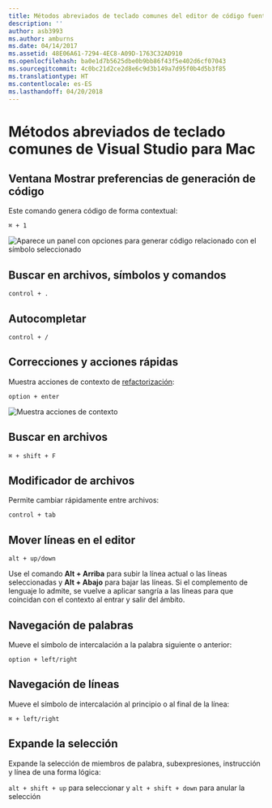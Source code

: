 ```yaml
---
title: Métodos abreviados de teclado comunes del editor de código fuente
description: ''
author: asb3993
ms.author: amburns
ms.date: 04/14/2017
ms.assetid: 48E06A61-7294-4EC8-A09D-1763C32AD910
ms.openlocfilehash: ba0e1d7b5625dbe0b9bb86f43f5e402d6cf07043
ms.sourcegitcommit: 4c0bc21d2ce2d8e6c9d3b149a7d95f0b4d5b3f85
ms.translationtype: HT
ms.contentlocale: es-ES
ms.lasthandoff: 04/20/2018
---
```

# <a name="common-keyboard-shortcuts-in-visual-studio-for-mac"></a>Métodos abreviados de teclado comunes de Visual Studio para Mac

## <a name="show-code-generation-window"></a>Ventana Mostrar preferencias de generación de código

Este comando genera código de forma contextual:

 `⌘ + 1`

![Aparece un panel con opciones para generar código relacionado con el símbolo seleccionado](media/keyboard-shortcuts-image8.png)

## <a name="search-files-symbols-and-commands"></a>Buscar en archivos, símbolos y comandos

`control + .` 

## <a name="autocomplete"></a>Autocompletar 

`control + /` 

## <a name="quick-fixes-and-actions"></a>Correcciones y acciones rápidas

Muestra acciones de contexto de [refactorización](~/refactoring.md):

`option + enter`

![Muestra acciones de contexto](media/keyboard-shortcuts-image9.png)

## <a name="find-in-files"></a>Buscar en archivos

`⌘ + shift + F`

## <a name="file-switcher"></a>Modificador de archivos

Permite cambiar rápidamente entre archivos:

`control + tab`

## <a name="move-lines-around-in-editor"></a>Mover líneas en el editor

`alt + up/down` 

Use el comando **Alt + Arriba** para subir la línea actual o las líneas seleccionadas y **Alt + Abajo** para bajar las líneas. Si el complemento de lenguaje lo admite, se vuelve a aplicar sangría a las líneas para que coincidan con el contexto al entrar y salir del ámbito.

## <a name="word-navigation"></a>Navegación de palabras

Mueve el símbolo de intercalación a la palabra siguiente o anterior:

`option + left/right`

## <a name="line-navigation"></a>Navegación de líneas

Mueve el símbolo de intercalación al principio o al final de la línea:

`⌘ + left/right`

## <a name="expands-the-selection"></a>Expande la selección

Expande la selección de miembros de palabra, subexpresiones, instrucción y línea de una forma lógica:

`alt + shift + up` para seleccionar y `alt + shift + down` para anular la selección